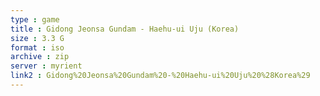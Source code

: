```yaml
---
type : game
title : Gidong Jeonsa Gundam - Haehu-ui Uju (Korea)
size : 3.3 G
format : iso
archive : zip
server : myrient
link2 : Gidong%20Jeonsa%20Gundam%20-%20Haehu-ui%20Uju%20%28Korea%29
---
```

